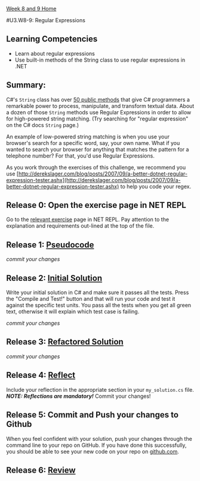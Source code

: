 [Week 8 and 9 Home](../../)

#U3.W8-9: Regular Expressions

## Learning Competencies
- Learn about regular expressions
- Use built-in methods of the String class to use regular expressions in .NET

## Summary:


C#'s `String` class has over [50 public methods](http://msdn.microsoft.com/en-us/library/system.string(v=vs.110).aspx) that give C# programmers a remarkable power to process, manipulate, and transform textual data. About a dozen of those `String` methods use Regular Expressions in order to allow for high-powered string matching. (Try searching for "regular expression" on the C# docs `String` page.)

An example of low-powered string matching is when you use your browser's search for a specific word, say, your own name. What if you wanted to search your browser for anything that matches the pattern for a telephone number? For that, you'd use Regular Expressions.

As you work through the exercises of this challenge, we recommend you use [http://derekslager.com/blog/posts/2007/09/a-better-dotnet-regular-expression-tester.ashx](http://derekslager.com/blog/posts/2007/09/a-better-dotnet-regular-expression-tester.ashx) to help you code your regex.

## Release 0: Open the exercise page in NET REPL
Go to the [relevant exercise](http://net-repl.enspiral.info/exercises/38) page in NET REPL. Pay attention to the explanation and requirements out-lined at the top of the file.

## Release 1: [Pseudocode](https://github.com/dev-academy-phase0/phase-0-handbook/blob/master/coding-references/pseudocode.md) 
*commit your changes*

## Release 2: [Initial Solution](https://github.com/dev-academy-phase0/phase-0-handbook/blob/master/coding-references/initial-solution.md) 
Write your initial solution in C# and make sure it passes all the tests. Press the "Compile and Test!" button and that will run your code and test it against the specific test units. You pass all the tests when you get all green text, otherwise it will explain which test case is failing.

*commit your changes*

## Release 3: [Refactored Solution](https://github.com/dev-academy-phase0/phase-0-handbook/blob/master/coding-references/refactoring.md) 
*commit your changes*

## Release 4:  [Reflect](https://github.com/dev-academy-phase0/phase-0-handbook/blob/master/coding-references/reflection-guidelines.md) 

Include your reflection in the appropriate section in your `my_solution.cs` file. ***NOTE: Reflections are mandatory!*** Commit your changes!

## Release 5: Commit and Push your changes to Github
When you feel confident with your solution, push your changes through the command line to your repo on GitHub. 
If you have done this successfully, you should be able to see your new code on your repo on [github.com](https://github.com).

## Release 6: [Review](https://github.com/dev-academy-phase0/phase-0-handbook/blob/master/coding-references/review.md)

